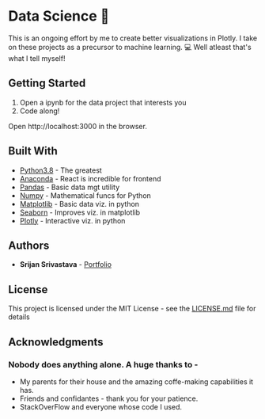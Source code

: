 # Data Science :octopus:

This is an ongoing effort by me to create better visualizations in Plotly. I take on these projects as a precursor to machine learning. :computer: Well atleast that's what I tell myself!

## Getting Started

1. Open a ipynb for the data project that interests you
2. Code along!
 

Open http://localhost:3000 in the browser.

## Built With
* [Python3.8](http://python.org/) - The greatest
* [Anaconda](https://www.anaconda.com/) - React is incredible for frontend
* [Pandas](https://pandas.pydata.org/) - Basic data mgt utility
* [Numpy](https://numpy.org/) - Mathematical funcs for Python
* [Matplotlib](https://matplotlib.org/) - Basic data viz. in python
* [Seaborn](https://seaborn.pydata.org/) - Improves viz. in matplotlib
* [Plotly](http://plotly.com/python/) - Interactive viz. in python

## Authors

* **Srijan Srivastava** - [Portfolio](https://srijansrivastava.tech/pomodoroclock/)


## License

This project is licensed under the MIT License - see the [LICENSE.md](LICENSE.md) file for details

## Acknowledgments
### Nobody does anything alone. A huge thanks to - 
* My parents for their house and the amazing coffe-making capabilities it has.
* Friends and confidantes - thank you for your patience.
* StackOverFlow and everyone whose code I used.
  

